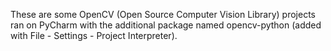 These are some OpenCV (Open Source Computer Vision Library) projects ran on PyCharm with the additional package named opencv-python (added with File - Settings - Project Interpreter).
